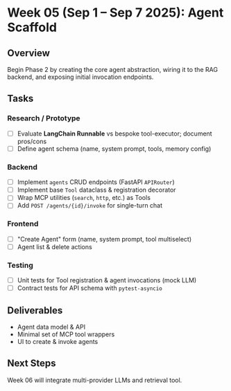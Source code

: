 # Week 05 (Sep 1 – Sep 7 2025): Agent Scaffold

## Overview
Begin Phase 2 by creating the core agent abstraction, wiring it to the RAG backend, and exposing initial invocation endpoints.

## Tasks
### Research / Prototype
- [ ] Evaluate **LangChain Runnable** vs bespoke tool-executor; document pros/cons
- [ ] Define agent schema (name, system prompt, tools, memory config)

### Backend
- [ ] Implement `agents` CRUD endpoints (FastAPI `APIRouter`)
- [ ] Implement base `Tool` dataclass & registration decorator
- [ ] Wrap MCP utilities (`search`, `http`, etc.) as Tools
- [ ] Add `POST /agents/{id}/invoke` for single-turn chat

### Frontend
- [ ] "Create Agent" form (name, system prompt, tool multiselect)
- [ ] Agent list & delete actions

### Testing
- [ ] Unit tests for Tool registration & agent invocations (mock LLM)
- [ ] Contract tests for API schema with `pytest-asyncio`

## Deliverables
- Agent data model & API
- Minimal set of MCP tool wrappers
- UI to create & invoke agents

## Next Steps
Week 06 will integrate multi-provider LLMs and retrieval tool.
